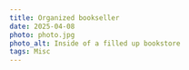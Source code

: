 ```yaml
---
title: Organized bookseller
date: 2025-04-08
photo: photo.jpg
photo_alt: Inside of a filled up bookstore
tags: Misc
---
```


